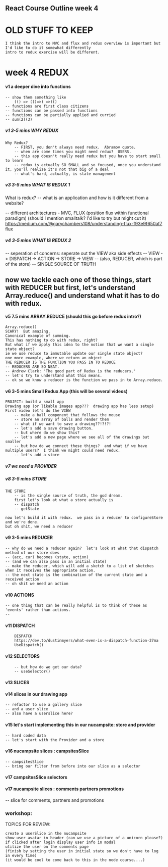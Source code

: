 ## React Course Outline week 4

# OLD STUFF TO KEEP

    I think the intro to MVC and flux and redux overview is important but I'd like to do it somewhat differently
    intro to redux exercise will be different.

# week 4 REDUX

#### v1 a deeper dive into functions

    -- show them something like
        (() => (()=>) =>)()
    -- functions are first class citizens
    -- functions can be passed into functions
    -- functions can be partially applied and curried
    -- sum(2)(3)

##### v1 3-5 mins WHY REDUX

    Why Redux?
        -- FIRST, you don't always need redux.  Abramov quote.
        -- when are some times you might need redux?  USERS.
        -- this app doesn't really need redux but you have to start small to learn
        -- redux is actually SO SMALL and so focused, once you understand it, you'll realize it's not that big of a deal
        -- what's hard, actually, is state management

##### v3 3-5 mins WHAT IS REDUX 1

What is redux?
-- what is an application and how is it different from a website?

-- different architectures - MVC, FLUX (position flux within functional paradigm)
(should I mention smalltalk? I'd like to try but might cut it)
https://medium.com/@garychambers108/understanding-flux-f93e9f650af7
flux

##### v4 3-5 mins WHAT IS REDUX 2

-- seperation of concerns: seperate out the VIEW aka side effects
-- VIEW -> DISPATCH -> ACTION -> STORE -> VIEW
-- (also, REDUCER, which is part of the store)
-- SINGLE SOURCE OF TRUTH

## now we tackle each one of those things, start with REDUCER but first, let's understand Array.reduce() and understand what it has to do with redux.

#### v5 7.5 mins ARRAY.REDUCE (should this go before redux intro?)

    Array.reduce()
    SCARY!  But amazing.
    Canonical example of summing.
    This has nothing to do with redux, right?
    But what if we apply this idea to the notion that we want a single state object?
    ie we use reduce to immutable update our single state object?
    one more example, where we return an object
    THE REDUCER IS THE FUNCTION YOU PASS IN TO REDUCE
    -- REDUCERS ARE SO NEAT.
    -- Andrew Clark: 'The good part of Redux is the reducers.'
    -- let's try to understand what this means.
    -- ok so we know a reducer is the function we pass in to Array.reduce.

#### v6 3-5 mins Small Redux App (this will be several videos)

    PROJECT: build a small app
    Drawing app (or likable images app???  drawing app has less setup)
    First video let's do the VIEW
        -- make a ball component that follows the mouse
        -- store an array of balls and render them
        -- what if we want to save a drawing??!?!?!
        -- let's add a save drawing button.
        -- but where do we show this?
        -- let's add a new page where we see all of the drawings but smaller
        -- but how do we connect these things?  and what if we have multiple users?  I think we might could need redux.
        -- let's add a store

##### v7 we need a PROVIDER

##### v8 3-5 mins STORE

    THE STORE
        -- is the single source of truth, the god dream.
        first let's look at what a store actually is
        -- dispatch
        -- getState

    now let's build it with redux.  we pass in a reducer to configureStore and we're done.
    but oh shit, we need a reducer

#### v9 3-5 mins REDUCER

    -- why do we need a reducer again?  let's look at what that dispatch method of our store does
    -- (acc, cur) becomes (state, action)
    -- (and we can also pass in an initial state)
    -- make the reducer, which will add a sketch to a list of sketches when it receives the appropriate action.
    -- the next state is the combination of the current state and a received action
    -- oh shit we need an action

#### v10 ACTIONS

    -- one thing that can be really helpful is to think of these as 'events' rather than actions.
    --

#### v11 DISPATCH

        DISPATCH
        https://dev.to/dustinmyers/what-even-is-a-dispatch-function-27ma
        UseDispatch()

#### v12 SELECTORS

        -- but how do we get our data?
        -- useSelector()

#### v13 SLICES

#### v14 slices in our drawing app

    -- refactor to use a gallery slice
    -- and a user slice
    -- also have a userslice here?

#### v15 let's start implementing this in our nucampsite: store and provider

    -- hard coded data
    -- let's start with the Provider and a store

#### v16 nucampsite slices : campsitesSlice

    -- campsitesSlice
    -- bring our filter from before into our slice as a selector

#### v17 campsitesSlice selectors

#### v17 nucampsite slices : comments partners promotions

-- slice for comments, partners and promotions

### workshop:

TOPICS FOR REVIEW:

    create a userSlice in the nucampsite
    show user avatar in header (can we use a picture of a unicorn please?)
    if clicked after login display user info in modal
    utilize the user on the comments page
    (finish by setting the user in initial state so we don't have to log in every time)
    (it would be cool to come back to this in the node course....)
